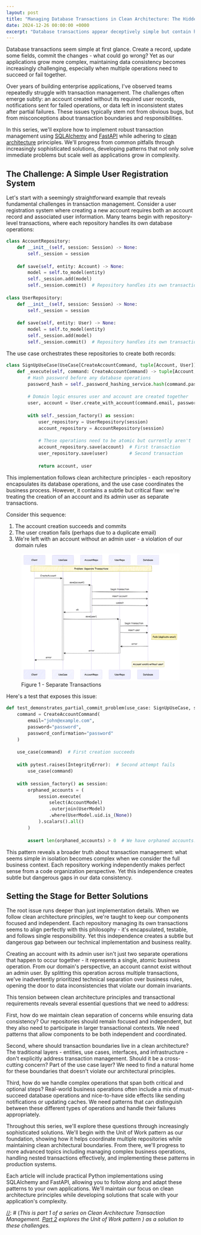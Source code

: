```yaml
---
layout: post
title: "Managing Database Transactions in Clean Architecture: The Hidden Complexities"
date: 2024-12-26 00:00:00 +0000
excerpt: "Database transactions appear deceptively simple but contain hidden complexities that can compromise data consistency. Through a practical example of user registration, we'll explore common pitfalls and set the stage for robust transaction management patterns."
---
```


Database transactions seem simple at first glance. Create a record, update some fields, commit the changes - what could
go wrong? Yet as our applications grow more complex, maintaining data consistency becomes increasingly challenging,
especially when multiple operations need to succeed or fail together.

Over years of building enterprise applications, I've observed teams repeatedly struggle with transaction management.
The challenges often emerge subtly: an account created without its required user records, notifications sent for
failed operations, or data left in inconsistent states after partial failures. These issues typically stem not from
obvious bugs, but from misconceptions about transaction boundaries and responsibilities.

In this series, we'll explore how to implement robust transaction management using [SQLAlchemy] and [FastAPI] while 
adhering to [clean architecture] principles. We'll progress from common pitfalls through increasingly sophisticated 
solutions, developing patterns that not only solve immediate problems but scale well as applications grow in complexity.

## The Challenge: A Simple User Registration System

Let's start with a seemingly straightforward example that reveals fundamental challenges in transaction management. 
Consider a user registration system where creating a new account requires both an account record and associated user 
information. Many teams begin with repository-level transactions, where each repository handles its own database operations:

```python
class AccountRepository:
    def __init__(self, session: Session) -> None:
        self._session = session

    def save(self, entity: Account) -> None:
        model = self.to_model(entity)
        self._session.add(model)
        self._session.commit()  # Repository handles its own transaction
        
class UserRepository:
    def __init__(self, session: Session) -> None:
        self._session = session

    def save(self, entity: User) -> None:
        model = self.to_model(entity)
        self._session.add(model)
        self._session.commit()  # Repository handles its own transaction
```

The use case orchestrates these repositories to create both records:

```python
class SignUpUseCase(UseCase[CreateAccountCommand, tuple[Account, User]]):
    def _execute(self, command: CreateAccountCommand) -> tuple[Account, User]:
        # Hash password before any database operations
        password_hash = self._password_hashing_service.hash(command.password)
        
        # Domain logic ensures user and account are created together
        user, account = User.create_with_account(command.email, password_hash)

        with self._session_factory() as session:           
            user_repository = UserRepository(session)
            account_repository = AccountRepository(session)

            # These operations need to be atomic but currently aren't
            account_repository.save(account)  # First transaction
            user_repository.save(user)        # Second transaction

            return account, user
```

This implementation follows clean architecture principles - each repository encapsulates its database operations, and 
the use case coordinates the business process. However, it contains a subtle but critical flaw: we're treating the 
creation of an account and its admin user as separate transactions.

Consider this sequence:
1. The account creation succeeds and commits
2. The user creation fails (perhaps due to a duplicate email)
3. We're left with an account without an admin user - a violation of our domain rules

<figure>
    <img src="/assets/2024-12-26/separate-transactions.png"/>
    <figcaption>Figure 1 - Separate Transactions</figcaption>
</figure>

Here's a test that exposes this issue:

```python
def test_demonstrates_partial_commit_problem(use_case: SignUpUseCase, session_factory: sessionmaker[Session]) -> None:
    command = CreateAccountCommand(
        email="john@example.com",
        password="password",
        password_confirmation="password"
    )

    use_case(command)  # First creation succeeds

    with pytest.raises(IntegrityError):  # Second attempt fails
        use_case(command)

    with session_factory() as session:
        orphaned_accounts = (
            session.execute(
                select(AccountModel)
                .outerjoin(UserModel)
                .where(UserModel.uid.is_(None))
            ).scalars().all()
        )

        assert len(orphaned_accounts) > 0  # We have orphaned accounts!
```

This pattern reveals a broader truth about transaction management: what seems simple in isolation becomes complex when 
we consider the full business context. Each repository working independently makes perfect sense from a code 
organization perspective. Yet this independence creates subtle but dangerous gaps in our data consistency.

## Setting the Stage for Better Solutions

The root issue runs deeper than just implementation details. When we follow clean architecture principles, we're taught 
to keep our components focused and independent. Each repository managing its own transactions seems to align perfectly 
with this philosophy - it's encapsulated, testable, and follows single responsibility. Yet this independence creates a 
subtle but dangerous gap between our technical implementation and business reality.

Creating an account with its admin user isn't just two separate operations that happen to occur together - it 
represents a single, atomic business operation. From our domain's perspective, an account cannot exist without an 
admin user. By splitting this operation across multiple transactions, we've inadvertently prioritized technical 
separation over business rules, opening the door to data inconsistencies that violate our domain invariants.

This tension between clean architecture principles and transactional requirements reveals several essential questions 
that we need to address:

First, how do we maintain clean separation of concerns while ensuring data consistency? Our repositories should remain 
focused and independent, but they also need to participate in larger transactional contexts. We need patterns that 
allow components to be both independent and coordinated.

Second, where should transaction boundaries live in a clean architecture? The traditional layers - entities, use cases, 
interfaces, and infrastructure - don't explicitly address transaction management. Should it be a cross-cutting concern? 
Part of the use case layer? We need to find a natural home for these boundaries that doesn't violate our architectural 
principles.

Third, how do we handle complex operations that span both critical and optional steps? Real-world business operations 
often include a mix of must-succeed database operations and nice-to-have side effects like sending notifications or 
updating caches. We need patterns that can distinguish between these different types of operations and handle their 
failures appropriately.

Throughout this series, we'll explore these questions through increasingly sophisticated solutions. We'll begin with 
the Unit of Work pattern as our foundation, showing how it helps coordinate multiple repositories while maintaining 
clean architectural boundaries. From there, we'll progress to more advanced topics including managing complex business 
operations, handling nested transactions effectively, and implementing these patterns in production systems. 

Each article will include practical Python implementations using SQLAlchemy and FastAPI, allowing you to follow along 
and adapt these patterns to your own applications. We'll maintain our focus on clean architecture principles while 
developing solutions that scale with your application's complexity.

[//]: ---

[//]: # (*This is part 1 of a series on Clean Architecture Transaction Management. [Part 2] explores the Unit of Work pattern ) as a solution to these challenges.*

[Part 2]: #part-2
[SQLAlchemy]: https://www.sqlalchemy.org
[FastAPI]: https://fastapi.tiangolo.com
[clean architecture]: https://blog.cleancoder.com/uncle-bob/2012/08/13/the-clean-architecture.html

